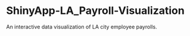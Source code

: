 # ShinyApp-LA_Payroll-Visualization
An interactive data visualization of LA city employee payrolls.
